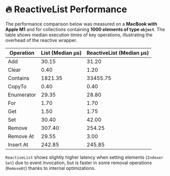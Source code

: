 # 🔥 ReactiveList Performance

The performance comparison below was measured on a **MacBook with Apple M1** and for collections containing **1000
elements of type `object`**. The table shows median execution times of key operations, illustrating the overhead of the
reactive wrapper.

| Operation  | List (Median μs) | ReactiveList (Median μs) |
|------------|------------------|--------------------------|
| Add        | 30.15            | 31.20                    |
| Clear      | 0.40             | 1.20                     |
| Contains   | 1821.35          | 33455.75                 |
| CopyTo     | 0.40             | 0.40                     |
| Enumerator | 29.35            | 28.80                    |
| For        | 1.70             | 1.70                     |
| Get        | 1.50             | 1.75                     |
| Set        | 30.40            | 42.00                    |
| Remove     | 307.40           | 254.25                   |
| Remove At  | 29.55            | 3.00                     |
| Insert At  | 242.85           | 245.85                   |

`ReactiveList` shows slightly higher latency when setting elements (`Indexer Set`) due to event invocation, but is
faster in some removal operations (`RemoveAt`) thanks to internal optimizations.